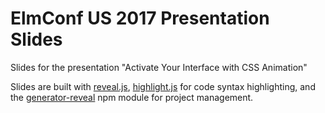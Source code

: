 # ElmConf US 2017 Presentation Slides

Slides for the presentation "Activate Your Interface with CSS Animation"

Slides are built with [reveal.js](https://github.com/hakimel/reveal.js),
[highlight.js](https://highlightjs.org) for code syntax highlighting,
and the [generator-reveal](https://github.com/slara/generator-reveal) npm module for project management.
